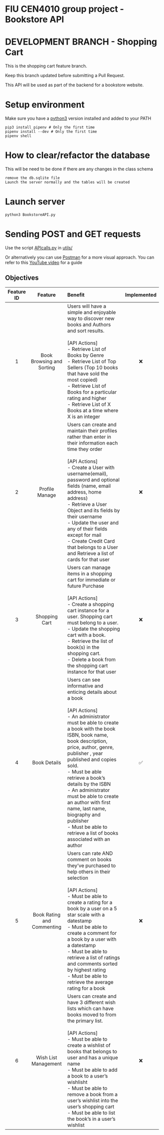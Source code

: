 # FIU CEN4010 group project - Bookstore API

# DEVELOPMENT BRANCH - Shopping Cart 
This is the shopping cart feature branch.

Keep this branch updated before submitting a Pull Request.

This API will be used as part of the backend for a bookstore website.

# Setup environment

Make sure you have a [python3](https://www.python.org/) version installed and added to your PATH

    pip3 install pipenv # Only the first time
    pipenv install --dev # Only the first time
    pipenv shell

# How to clear/refactor the database

This will be need to be done if there are any changes in the class schema

    remove the db.sqlite file
    Launch the server normally and the tables will be created

# Launch server

    python3 BookstoreAPI.py

# Sending POST and GET requests

Use the script [APIcalls.py](https://github.com/lustered/BookstoreAPI/blob/master/utils/APIcalls.py) in [utils/](https://github.com/lustered/BookstoreAPI/tree/master/utils)

Or alternatively you can use [Postman](https://www.postman.com/) for a more visual approach.
You can refer to this [YouTube video](https://www.youtube.com/watch?v=PTZiDnuC86g) for a guide

## Objectives

| Feature ID |          Feature           | Benefit                                                                                                                                                                                                                                                                                                                                                                                                                                                                                                            | Implemented |
| :--------: | :------------------------: | :----------------------------------------------------------------------------------------------------------------------------------------------------------------------------------------------------------------------------------------------------------------------------------------------------------------------------------------------------------------------------------------------------------------------------------------------------------------------------------------------------------------- | :---------: |
|     1      | Book Browsing and Sorting  | Users will have a simple and enjoyable way to discover new books and Authors and sort results. <br/><br/> [API Actions] <br/> - Retrieve List of Books by Genre <br/> - Retrieve List of Top Sellers (Top 10 books that have sold the most copied) <br/> - Retrieve List of Books for a particular rating and higher <br/> - Retrieve List of X Books at a time where X is an integer                                                                                                                              |     ❌      |
|     2      |       Profile Manage       | Users can create and maintain their profiles rather than enter in their information each time they order <br/><br/> [API Actions] <br/> - Create a User with username(email), password and optional fields (name, email address, home address) <br/> - Retrieve a User Object and its fields by their username <br/> - Update the user and any of their fields except for mail <br/> - Create Credit Card that belongs to a User and Retrieve a list of cards for that user                                        |     ❌      |
|     3      |       Shopping Cart        | Users can manage items in a shopping cart for immediate or future Purchase <br/><br/> [API Actions] <br/> - Create a shopping cart instance for a user. Shopping cart must belong to a user. <br/> - Update the shopping cart with a book. <br/> - Retrieve the list of book(s) in the shopping cart. <br/> - Delete a book from the shopping cart instance for that user                                                                                                                                          |     ❌      |
|     4      |        Book Details        | Users can see informative and enticing details about a book <br/><br/> [API Actions] <br/> - An administrator must be able to create a book with the book ISBN, book name, book description, price, author, genre, publisher , year published and copies sold. <br/> - Must be able retrieve a book’s details by the ISBN <br/> - An administrator must be able to create an author with first name, last name, biography and publisher <br/> - Must be able to retrieve a list of books associated with an author |     ✅      |
|     5      | Book Rating and Commenting | Users can rate AND comment on books they’ve purchased to help others in their selection <br/><br/> [API Actions] <br/> - Must be able to create a rating for a book by a user on a 5 star scale with a datestamp <br/> - Must be able to create a comment for a book by a user with a datestamp <br/> - Must be able to retrieve a list of ratings and comments sorted by highest rating <br/> - Must be able to retrieve the average rating for a book                                                            |     ❌      |
|     6      |    Wish List Management    | Users can create and have 3 different wish lists which can have books moved to from the primary list. <br/><br/> [API Actions] <br/> - Must be able to create a wishlist of books that belongs to user and has a unique name <br/> - Must be able to add a book to a user’s wishlisht <br/> - Must be able to remove a book from a user’s wishlist into the user’s shopping cart <br/> - Must be able to list the book’s in a user’s wishlist                                                                      |     ❌      |

